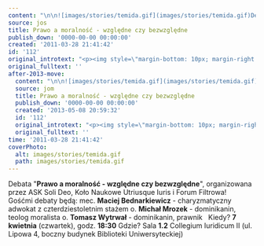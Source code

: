 ```yaml
---
content: "\n\n![images/stories/temida.gif](images/stories/temida.gif)Debata \"**Prawo a moralność - względne czy bezwzględne**\", organizowana przez ASK Soli Deo, Koło Naukowe Utriusque Iuris i Forum Filtrowa!\n\_\nGośćmi debaty będą:\nmec. **Maciej Bednarkiewicz** - charyzmatyczny adwokat z czterdziestoletnim stażem\no. **Michał Mrozek** - dominikanin, teolog moralista\no. **Tomasz Wytrwał** - dominikanin, prawnik\n\_\nKiedy? **7 kwietnia** (czwartek), godz. **18:30**\nGdzie? Sala **1.2** Collegium Iuridicum II (ul. Lipowa 4, boczny budynek Biblioteki Uniwersyteckiej)\n\_\n\n\n<!--CONTENT FROM OLD SERVER (jos before 2013): \n\n![images/stories/temida.gif](images/stories/temida.gif)Debata \"**Prawo a moralność - względne czy bezwzględne**\", organizowana przez ASK Soli Deo, Koło Naukowe Utriusque Iuris i Forum Filtrowa!\n\r\n\n\_\n\r\n\nGośćmi debaty będą:\n\r\n\nmec. **Maciej Bednarkiewicz** - charyzmatyczny adwokat z czterdziestoletnim stażem\n\r\n\no. **Michał Mrozek** - dominikanin, teolog moralista\n\r\n\no. **Tomasz Wytrwał** - dominikanin, prawnik\n\r\n\n\_\n\r\n\nKiedy? **7 kwietnia** (czwartek), godz. **18:30**\n\r\n\nGdzie? Sala **1.2** Collegium Iuridicum II (ul. Lipowa 4, boczny budynek Biblioteki Uniwersyteckiej)\n\r\n\n\_\n\n-->"
source: jos
title: Prawo a moralność - względne czy bezwzględne
publish_down: '0000-00-00 00:00:00'
created: '2011-03-28 21:41:42'
id: '112'
original_introtext: "<p><img style=\"margin-bottom: 10px; margin-right: 10px; float: left;\" src=\"images/stories/temida.gif\" height=\"164\" width=\"91\" />Debata \"<strong>Prawo a moralność - względne czy bezwzględne</strong>\", organizowana przez ASK Soli Deo, Koło Naukowe Utriusque Iuris i Forum Filtrowa!</p>\r\n<p>\_</p>\r\n<p>Gośćmi debaty będą:</p>\r\n<p>mec. <strong>Maciej Bednarkiewicz</strong> - charyzmatyczny adwokat z czterdziestoletnim stażem</p>\r\n<p>o. <strong>Michał Mrozek</strong> - dominikanin, teolog moralista</p>\r\n<p>o. <strong>Tomasz Wytrwał</strong> - dominikanin, prawnik</p>\r\n<p>\_</p>\r\n<p>Kiedy? <strong>7 kwietnia</strong> (czwartek), godz. <strong>18:30</strong></p>\r\n<p>Gdzie? Sala <strong>1.2</strong> Collegium Iuridicum II (ul. Lipowa 4, boczny budynek Biblioteki Uniwersyteckiej)</p>\r\n<p>\_</p>"
original_fulltext: ''
after-2013-move:
  content: "\n\n![images/stories/temida.gif](images/stories/temida.gif)Debata \"**Prawo a moralność - względne czy bezwzględne**\", organizowana przez ASK Soli Deo, Koło Naukowe Utriusque Iuris i Forum Filtrowa!\n\_\nGośćmi debaty będą:\nmec. **Maciej Bednarkiewicz** - charyzmatyczny adwokat z czterdziestoletnim stażem\no. **Michał Mrozek** - dominikanin, teolog moralista\no. **Tomasz Wytrwał** - dominikanin, prawnik\n\_\nKiedy? **7 kwietnia** (czwartek), godz. **18:30**\nGdzie? Sala **1.2** Collegium Iuridicum II (ul. Lipowa 4, boczny budynek Biblioteki Uniwersyteckiej)\n\_\n"
  source: jom
  title: Prawo a moralność - względne czy bezwzględne
  publish_down: '0000-00-00 00:00:00'
  created: '2013-05-08 20:59:32'
  id: '112'
  original_introtext: "<p><img style=\"margin-bottom: 10px; margin-right: 10px; float: left;\" src=\"images/stories/temida.gif\" height=\"164\" width=\"91\" />Debata \"<strong>Prawo a moralność - względne czy bezwzględne</strong>\", organizowana przez ASK Soli Deo, Koło Naukowe Utriusque Iuris i Forum Filtrowa!</p>\n<p>\_</p>\n<p>Gośćmi debaty będą:</p>\n<p>mec. <strong>Maciej Bednarkiewicz</strong> - charyzmatyczny adwokat z czterdziestoletnim stażem</p>\n<p>o. <strong>Michał Mrozek</strong> - dominikanin, teolog moralista</p>\n<p>o. <strong>Tomasz Wytrwał</strong> - dominikanin, prawnik</p>\n<p>\_</p>\n<p>Kiedy? <strong>7 kwietnia</strong> (czwartek), godz. <strong>18:30</strong></p>\n<p>Gdzie? Sala <strong>1.2</strong> Collegium Iuridicum II (ul. Lipowa 4, boczny budynek Biblioteki Uniwersyteckiej)</p>\n<p>\_</p>"
  original_fulltext: ''
time: '2011-03-28 21:41:42'
coverPhoto:
  alt: images/stories/temida.gif
  path: images/stories/temida.gif
---
```

Debata "**Prawo a moralność - względne czy bezwzględne**", organizowana przez ASK Soli Deo, Koło Naukowe Utriusque Iuris i Forum Filtrowa!
 
Gośćmi debaty będą:
mec. **Maciej Bednarkiewicz** - charyzmatyczny adwokat z czterdziestoletnim stażem
o. **Michał Mrozek** - dominikanin, teolog moralista
o. **Tomasz Wytrwał** - dominikanin, prawnik
 
Kiedy? **7 kwietnia** (czwartek), godz. **18:30**
Gdzie? Sala **1.2** Collegium Iuridicum II (ul. Lipowa 4, boczny budynek Biblioteki Uniwersyteckiej)
 


<!--CONTENT FROM OLD SERVER (jos before 2013): 

Debata "**Prawo a moralność - względne czy bezwzględne**", organizowana przez ASK Soli Deo, Koło Naukowe Utriusque Iuris i Forum Filtrowa!


 


Gośćmi debaty będą:


mec. **Maciej Bednarkiewicz** - charyzmatyczny adwokat z czterdziestoletnim stażem


o. **Michał Mrozek** - dominikanin, teolog moralista


o. **Tomasz Wytrwał** - dominikanin, prawnik


 


Kiedy? **7 kwietnia** (czwartek), godz. **18:30**


Gdzie? Sala **1.2** Collegium Iuridicum II (ul. Lipowa 4, boczny budynek Biblioteki Uniwersyteckiej)


 

-->

<!--{{json:{"created_date":"2011-03-28 21:41:42","publish_down":"0000-00-00 00:00:00","id":"112"}}}-->